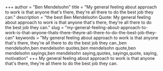 +++
author = "Ben Mendelsohn"
title = "My general feeling about approach to work is that anyone that's there, they're all there to do the best job they can."
description = "the best Ben Mendelsohn Quote: My general feeling about approach to work is that anyone that's there, they're all there to do the best job they can."
slug = "my-general-feeling-about-approach-to-work-is-that-anyone-thats-there-theyre-all-there-to-do-the-best-job-they-can"
keywords = "My general feeling about approach to work is that anyone that's there, they're all there to do the best job they can.,ben mendelsohn,ben mendelsohn quotes,ben mendelsohn quote,ben mendelsohn sayings,ben mendelsohn saying,quotes, sayings,quote, saying, motivation"
+++
My general feeling about approach to work is that anyone that's there, they're all there to do the best job they can.

